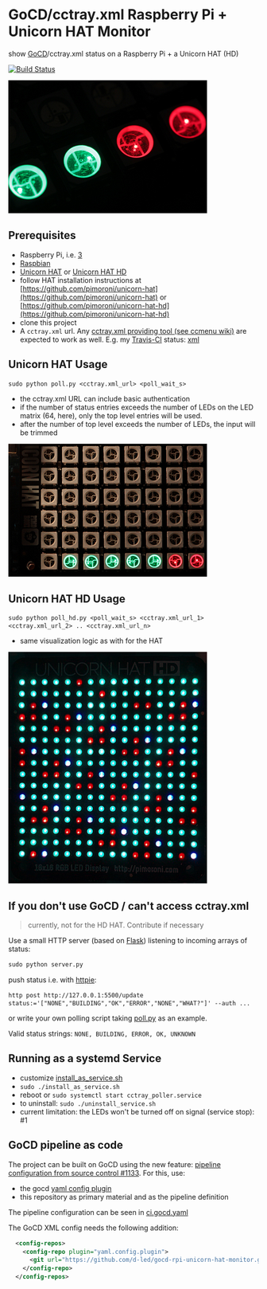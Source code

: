 # GoCD/cctray.xml Raspberry Pi + Unicorn HAT Monitor

show [GoCD](https://www.go.cd/)/cctray.xml status on a Raspberry Pi + a Unicorn HAT (HD)

[![Build Status](https://travis-ci.com/d-led/cctray-rpi-unicorn-hat-monitor.svg?branch=master)](https://travis-ci.com/d-led/cctray-rpi-unicorn-hat-monitor)

![LEDs](img/leds.jpg)

## Prerequisites

- Raspberry Pi, i.e. [3](https://www.raspberrypi.org/products/raspberry-pi-3-model-b/)
- [Raspbian](https://www.raspberrypi.org/downloads/raspbian/)
- [Unicorn HAT](https://shop.pimoroni.de/products/unicorn-hat) or [Unicorn HAT HD](https://shop.pimoroni.com/products/unicorn-hat-hd)
- follow HAT installation instructions at [https://github.com/pimoroni/unicorn-hat](https://github.com/pimoroni/unicorn-hat) or [https://github.com/pimoroni/unicorn-hat-hd](https://github.com/pimoroni/unicorn-hat-hd)
- clone this project
- A `cctray.xml` url. Any [cctray.xml providing tool (see 
ccmenu wiki)](https://github.com/erikdoe/ccmenu/wiki/Supported-Servers) are expected to work as well. E.g. my [Travis-CI](https://docs.travis-ci.com/user/cc-menu/) status: [xml](https://api.travis-ci.org/repos/d-led.xml)


## Unicorn HAT Usage

```
sudo python poll.py <cctray.xml_url> <poll_wait_s>
```

- the cctray.xml URL can include basic authentication
- if the number of status entries exceeds the number of LEDs on the LED matrix (64, here), only the top level entries will be used.
- after the number of top level exceeds the number of LEDs, the input will be trimmed

![quick feedback](img/quick_feedback.jpg)

## Unicorn HAT HD Usage

```
sudo python poll_hd.py <poll_wait_s> <cctray.xml_url_1> <cctray.xml_url_2> .. <cctray.xml_url_n>
```

- same visualization logic as with for the HAT

![quick feedback](img/hd.jpg)

## If you don't use GoCD / can't access cctray.xml

> currently, not for the HD HAT. Contribute if necessary

Use a small HTTP server (based on [Flask](http://flask.pocoo.org)) listening to incoming arrays of status:

```python
sudo python server.py
```

push status i.e. with [httpie](https://httpie.org):

```
http post http://127.0.0.1:5500/update status:='["NONE","BUILDING","OK","ERROR","NONE","WHAT?"]' --auth ...
```

or write your own polling script taking [poll.py](poll.py) as an example.


Valid status strings: `NONE, BUILDING, ERROR, OK, UNKNOWN`

## Running as a systemd Service

- customize [install_as_service.sh](install_as_service.sh)
- `sudo ./install_as_service.sh`
- reboot or `sudo systemctl start cctray_poller.service`
- to uninstall: `sudo ./uninstall_service.sh`
- current limitation: the LEDs won't be turned off on signal (service stop): #1

## GoCD pipeline as code

The project can be built on GoCD using the new feature: [pipeline configuration from source control #1133](https://github.com/gocd/gocd/issues/1133). For this, use:

- the gocd [yaml config plugin](https://github.com/tomzo/gocd-yaml-config-plugin/releases)
- this repository as primary material and as the pipeline definition

The pipeline configuration can be seen in [ci.gocd.yaml](ci.gocd.yaml)

The GoCD XML config needs the following addition:

```xml
  <config-repos>
    <config-repo plugin="yaml.config.plugin">
      <git url="https://github.com/d-led/gocd-rpi-unicorn-hat-monitor.git" />
    </config-repo>
  </config-repos>
```
